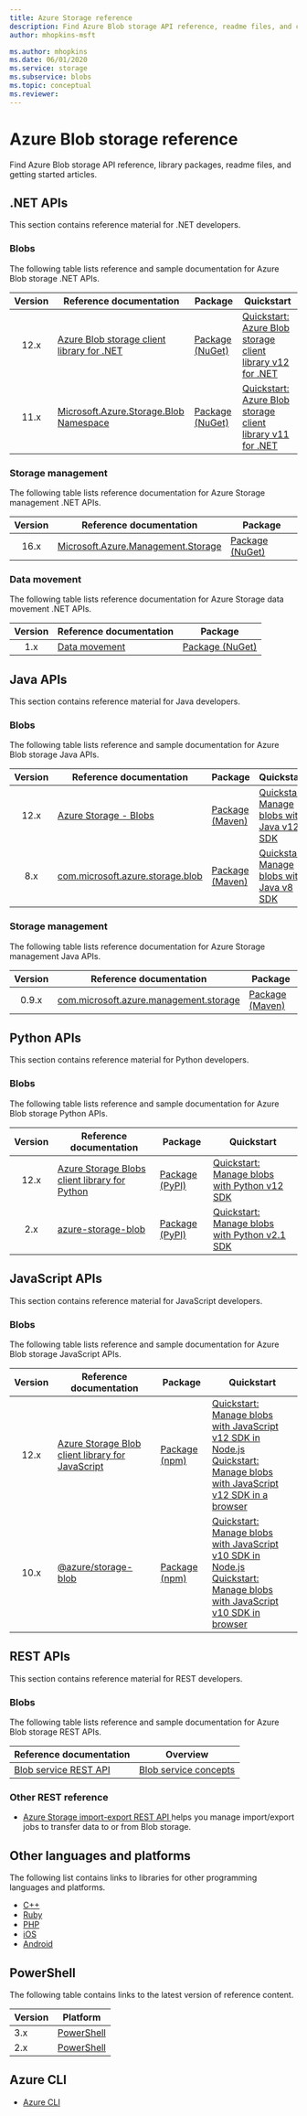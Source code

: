 ```yaml
---
title: Azure Storage reference
description: Find Azure Blob storage API reference, readme files, and client library packages.
author: mhopkins-msft

ms.author: mhopkins
ms.date: 06/01/2020
ms.service: storage
ms.subservice: blobs
ms.topic: conceptual
ms.reviewer: 
---
```


# Azure Blob storage reference

Find Azure Blob storage API reference, library packages, readme files, and getting started articles.

## .NET APIs

This section contains reference material for .NET developers.

### Blobs

The following table lists reference and sample documentation for Azure Blob storage .NET APIs.

|  Version  | Reference documentation | Package | Quickstart |
| :-------: | ----------------------- | ------- | ---------- |
| 12.x | [Azure Blob storage client library for .NET](/dotnet/api/overview/azure/storage.blobs-readme) | [Package (NuGet)](https://www.nuget.org/packages/Azure.Storage.Blobs/) | [Quickstart: Azure Blob storage client library v12 for .NET](/azure/storage/blobs/storage-quickstart-blobs-dotnet) |
| 11.x | [Microsoft.Azure.Storage.Blob Namespace](/dotnet/api/microsoft.azure.storage.blob) | [Package (NuGet)](https://www.nuget.org/packages/Microsoft.Azure.Storage.Blob/) | [Quickstart: Azure Blob storage client library v11 for .NET](/azure/storage/blobs/storage-quickstart-blobs-dotnet-legacy) |

### Storage management

The following table lists reference documentation for Azure Storage management .NET APIs.

|  Version  | Reference documentation | Package |
| :-------: | ----------------------- | ------- |
| 16.x | [Microsoft.Azure.Management.Storage](/dotnet/api/microsoft.azure.management.storage) | [Package (NuGet)](https://www.nuget.org/packages/Microsoft.Azure.Management.Storage/) |

### Data movement

The following table lists reference documentation for Azure Storage data movement .NET APIs.

|  Version  | Reference documentation | Package |
| :-------: | ----------------------- | ------- |
| 1.x | [Data movement](/dotnet/api/microsoft.azure.storage.datamovement) | [Package (NuGet)](https://www.nuget.org/packages/Microsoft.Azure.Storage.DataMovement/) |

## Java APIs

This section contains reference material for Java developers.

### Blobs

The following table lists reference and sample documentation for Azure Blob storage Java APIs.

|  Version  | Reference documentation | Package | Quickstart |
| :-------: | ----------------------- | ------- | ---------- |
| 12.x | [Azure Storage - Blobs](https://azuresdkdocs.blob.core.windows.net/$web/java/azure-storage-blob/12.0.0/index.html) | [Package (Maven)](https://mvnrepository.com/artifact/com.azure/azure-storage-blob) | [Quickstart: Manage blobs with Java v12 SDK](/azure/storage/blobs/storage-quickstart-blobs-java) |
| 8.x | [com.microsoft.azure.storage.blob](/java/api/com.microsoft.azure.storage.blob) | [Package (Maven)](https://mvnrepository.com/artifact/com.microsoft.azure/azure-storage) | [Quickstart: Manage blobs with Java v8 SDK](/azure/storage/blobs/storage-quickstart-blobs-java-legacy) |

### Storage management

The following table lists reference documentation for Azure Storage management Java APIs.

|  Version  | Reference documentation | Package |
| :-------: | ----------------------- | ------- |
| 0.9.x | [com.microsoft.azure.management.storage](/java/api/overview/azure/storage/management) | [Package (Maven)](https://mvnrepository.com/artifact/com.microsoft.azure/azure-svc-mgmt-storage) |

## Python APIs

This section contains reference material for Python developers.

### Blobs

The following table lists reference and sample documentation for Azure Blob storage Python APIs.

|  Version  | Reference documentation | Package | Quickstart |
| :-------: | ----------------------- | ------- | ---------- |
| 12.x | [Azure Storage Blobs client library for Python](/python/api/overview/azure/storage-blob-readme) | [Package (PyPI)](https://pypi.org/project/azure-storage-blob/) | [Quickstart: Manage blobs with Python v12 SDK](/azure/storage/blobs/storage-quickstart-blobs-python) |
| 2.x | [azure-storage-blob](/python/api/azure-storage-blob/?view=azure-python-previous) | [Package (PyPI)](https://pypi.org/project/azure-storage-blob/2.1.0/) | [Quickstart: Manage blobs with Python v2.1 SDK](/azure/storage/blobs/storage-quickstart-blobs-python-legacy) |

## JavaScript APIs

This section contains reference material for JavaScript developers.

### Blobs

The following table lists reference and sample documentation for Azure Blob storage JavaScript APIs.

|  Version  | Reference documentation | Package | Quickstart |
| :-------: | ----------------------- | ------- | ---------- |
| 12.x | [Azure Storage Blob client library for JavaScript](/javascript/api/overview/azure/storage-blob-readme) | [Package (npm)](https://www.npmjs.com/package/@azure/storage-blob) | [Quickstart: Manage blobs with JavaScript v12 SDK in Node.js](/azure/storage/blobs/storage-quickstart-blobs-nodejs) <br/> [Quickstart: Manage blobs with JavaScript v12 SDK in a browser](/azure/storage/blobs/quickstart-blobs-javascript-browser) |
| 10.x | [@azure/storage-blob](/javascript/api/@azure/storage-blob/?view=azure-node-legacy) | [Package (npm)](https://www.npmjs.com/package/@azure/storage-blob/v/10.5.0) | [Quickstart: Manage blobs with JavaScript v10 SDK in Node.js](/azure/storage/blobs/storage-quickstart-blobs-nodejs-legacy) <br/> [Quickstart: Manage blobs with JavaScript v10 SDK in browser](/azure/storage/blobs/storage-quickstart-blobs-javascript-client-libraries-legacy)|

## REST APIs

This section contains reference material for REST developers.

### Blobs

The following table lists reference and sample documentation for Azure Blob storage REST APIs.

| Reference documentation | Overview |
| ----------------------- | -------- |
| [Blob service REST API](/rest/api/storageservices/blob-service-rest-api) | [Blob service concepts](/rest/api/storageservices/blob-service-concepts) |

### Other REST reference

- [Azure Storage import-export REST API ](/rest/api/storageimportexport/) helps you manage import/export jobs to transfer data to or from Blob storage.

## Other languages and platforms

The following list contains links to libraries for other programming languages and platforms.

- [C++](https://azure.github.io/azure-storage-cpp)
- [Ruby](https://azure.github.io/azure-storage-ruby)
- [PHP](https://azure.github.io/azure-storage-php/)
- [iOS](https://azure.github.io/azure-storage-ios/)
- [Android](https://azure.github.io/azure-storage-android)

## PowerShell

The following table contains links to the latest version of reference content.

| Version | Platform |
| ------- | -------- |
|  3.x  | [PowerShell](https://docs.microsoft.com/powershell/module/az.storage/?view=azps-3.8.0) |
|  2.x  | [PowerShell](https://docs.microsoft.com/powershell/module/az.storage/?view=azps-2.8.0) |

## Azure CLI

- [Azure CLI](/cli/azure/storage)
